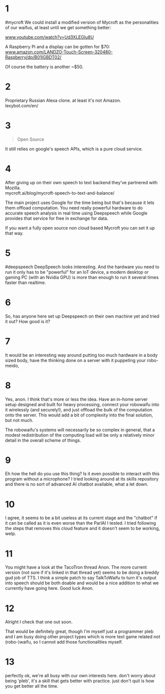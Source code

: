 # 1
#mycroft
We could install a modified version of Mycroft as the personalities of our waifus, at least until we get something better:  
  
www.youtube.com/watch?v=Ud3XLEGIu8U  
  
A Raspberry Pi and a display can be gotten for $70:  
www.amazon.com/LANDZO-Touch-Screen-320480-Raspberry/dp/B01IGBDT02/  
  
Of course the battery is another ~$50.

# 2
Proprietary Russian Alexa clone. at least it's not Amazon.  
lexybot.com/en/

# 3
>Open Source  

It still relies on google's speech APIs, which is a pure cloud service.

# 4
After giving up on their own speech to text backend they've partnered with Mozilla.  
mycroft.ai/blog/mycroft-speech-to-text-and-balance/  
  
The main project uses Google for the time being but that's because it lets them offload computation. You need really powerful hardware to do accurate speech analysis in real time using Deepspeech while Google provides that service for free in exchange for data.  
  
If you want a fully open source non cloud based Mycroft you can set it up that way.

# 5
#deepspeech
DeepSpeech looks interesting. And the hardware you need to run it only has to be "powerful" for an IoT device, a modern desktop or gaming PC (with an Nvidia GPU) is more than enough to run it several times faster than realtime.

# 6
So, has anyone here set up Deepspeech on their own machine yet and tried it out? How good is it?

# 7
It would be an interesting way around putting too much hardware in a body sized body, have the thinking done on a server with it puppeting your robo-meido,

# 8 
Yes, anon. I think that's more or less the idea. Have an in-home server setup designed and built for heavy processing, connect your robowaifu into it wirelessly (and securely!), and just offload the bulk of the computation onto the server. This would add a bit of complexity into the final solution, but not much.  
  
The robowaifu's systems will necessarily be so complex in general, that a modest redistribution of the computing load will be only a relatively minor detail in the overall scheme of things.

# 9
Eh how the hell do you use this thing? Is it even possible to interact with this program without a microphone? I tried looking around at its skills repository and there is no sort of advanced AI chatbot available, what a let down.

# 10
I agree, it seems to be a bit useless at its current stage and the "chatbot" if it can be called as it is even worse than the ParlAI I tested. I tried following the steps that removes this cloud feature and it doesn't seem to be working, welp.

# 11
You might have a look at the TacoTron thread Anon. The more current version (not sure if it's linked in that thread yet) seems to be doing a breddy gud job of TTS. I think a simple patch to say TalkToWaifu to turn it's output into speech should be both doable and would be a nice addition to what we currently have going here. Good luck Anon.

# 12
Alright I check that one out soon.

That would be definitely great, though I'm myself just a programmer pleb and I am busy doing other project types which is more text game related not (robo-)waifu, so I cannot add those functionalities myself.

# 13
perfectly ok, we're all busy with our own interests here. don't worry about being 'pleb', it's a skill that gets better with practice. just don't quit is how you get better all the time.